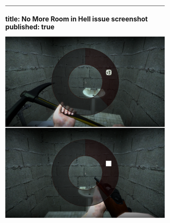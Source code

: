 ----
title: No More Room in Hell issue screenshot
published: true
----

![Missed pickaxe icon](/assets/img/NMRIH_icon_issue_1.png)
![Missed sako85 ironsight icon](/assets/img/NMRIH_icon_issue_2.png)
